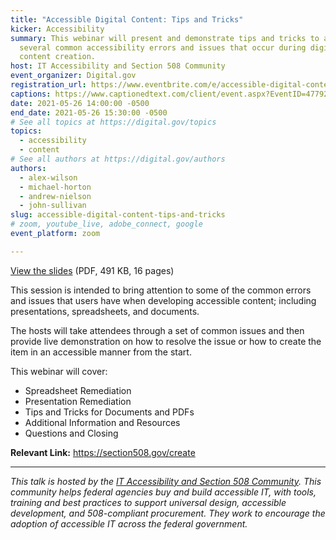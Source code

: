 ```yaml
---
title: "Accessible Digital Content: Tips and Tricks"
kicker: Accessibility
summary: This webinar will present and demonstrate tips and tricks to address
  several common accessibility errors and issues that occur during digital
  content creation.
host: IT Accessibility and Section 508 Community
event_organizer: Digital.gov
registration_url: https://www.eventbrite.com/e/accessible-digital-content-tips-and-tricks-tickets-152902821455
captions: https://www.captionedtext.com/client/event.aspx?EventID=4779268&CustomerID=321
date: 2021-05-26 14:00:00 -0500
end_date: 2021-05-26 15:30:00 -0500
# See all topics at https://digital.gov/topics
topics:
  - accessibility
  - content
# See all authors at https://digital.gov/authors
authors:
  - alex-wilson
  - michael-horton
  - andrew-nielson
  - john-sullivan
slug: accessible-digital-content-tips-and-tricks
# zoom, youtube_live, adobe_connect, google
event_platform: zoom

---
```


[View the slides](https://digital.gov/pdf/accessibility-tips-tricks-may-2021.pdf) (PDF, 491 KB, 16 pages)

This session is intended to bring attention to some of the common errors and issues that users have when developing accessible content; including presentations, spreadsheets, and documents. 

The hosts will take attendees through a set of common issues and then provide live demonstration on how to resolve the issue or how to create the item in an accessible manner from the start.

This webinar will cover:

* Spreadsheet Remediation
* Presentation Remediation
* Tips and Tricks for Documents and PDFs
* Additional Information and Resources
* Questions and Closing



**Relevant Link:** https://section508.gov/create

- - -

*This talk is hosted by the [IT Accessibility and Section 508 Community](https://digital.gov/communities/it-accessibility-section-508/). This community helps federal agencies buy and build accessible IT, with tools, training and best practices to support universal design, accessible development, and 508-compliant procurement. They work to encourage the adoption of accessible IT across the federal government.*
